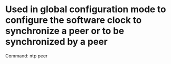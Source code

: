 # Used in global configuration mode to configure the software clock to synchronize a peer or to be synchronized by a peer

Command: ntp peer <ip-address>